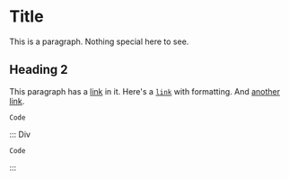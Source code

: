 # Title

This is a paragraph.  Nothing special here to see.

## Heading 2

This paragraph has a [link](#foo) in it.  Here's a [`link`](#bar) with
formatting.  And [another link][].

```
Code
```

::: Div
```
Code
```
:::

[another link]: http://example.com
